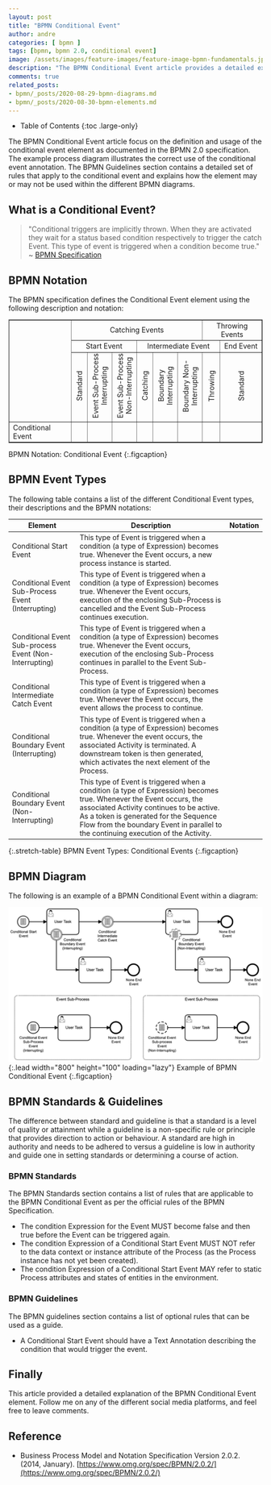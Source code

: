 ```yaml
---
layout: post
title: "BPMN Conditional Event"
author: andre
categories: [ bpmn ]
tags: [bpmn, bpmn 2.0, conditional event]
image: /assets/images/feature-images/feature-image-bpmn-fundamentals.jpg
description: "The BPMN Conditional Event article provides a detailed explanation of the conditional event element, including the BPMN notation, an example diagram and guidelines."
comments: true
related_posts:
- bpmn/_posts/2020-08-29-bpmn-diagrams.md
- bpmn/_posts/2020-08-30-bpmn-elements.md
---
```


- Table of Contents
{:toc .large-only}

The BPMN Conditional Event article focus on the definition and usage of the conditional event element as documented in the BPMN 2.0
specification. The example process diagram illustrates the correct use of the conditional event annotation. The BPMN Guidelines
section contains a detailed set of rules that apply to the conditional event and explains how the element may or may not be used
within the different BPMN diagrams.

## What is a Conditional Event?
> "Conditional triggers are implicitly thrown. When they are activated they wait for a status based condition respectively to trigger the catch Event. This type of event is triggered when a condition become true." ~ [BPMN Specification][1]


## BPMN Notation
The BPMN specification defines the Conditional Event element using the following description and notation:

<table class="stretch-table" style="text-align: center;" border="1">
<tr><td rowspan="3"></td><td colspan="6" align="center">Catching Events</td><td colspan="2">Throwing Events</td></tr>
<tr><td colspan="3" align="center">Start Event</td><td colspan="4">Intermediate Event</td><td>End Event</td></tr>
<tr><td><SPAN STYLE="writing-mode: vertical-lr;-ms-writing-mode: tb-lr; transform: rotate(180deg);">Standard</SPAN></td><td><SPAN STYLE="writing-mode: vertical-rl;-ms-writing-mode: tb-rl; transform: rotate(180deg);">Event Sub-Process <br> Interrupting</SPAN></td><td><SPAN STYLE="writing-mode: vertical-rl;-ms-writing-mode: tb-rl; transform: rotate(180deg);">Event Sub-Process <br> Non-Interrupting</SPAN></td><td><SPAN STYLE="writing-mode: vertical-lr;-ms-writing-mode: tb-rl; transform: rotate(180deg);">Catching</SPAN></td><td><SPAN STYLE="writing-mode: vertical-rl;-ms-writing-mode: tb-rl; transform: rotate(180deg);">Boundary <br> Interrupting</SPAN></td><td><SPAN STYLE="writing-mode: vertical-rl;-ms-writing-mode: tb-rl; transform: rotate(180deg);">Boundary Non-<br> Interrupting</SPAN></td><td><SPAN STYLE="writing-mode: vertical-lr;-ms-writing-mode: tb-rl; transform: rotate(180deg);">Throwing</SPAN></td><td><SPAN STYLE="writing-mode: vertical-lr;-ms-writing-mode: tb-rl; transform: rotate(180deg);">Standard</SPAN></td></tr>
<tr><td style="text-align: left;">Conditional Event</td><td><iconify-icon height=48px data-icon="bpmn:start-event-condition"></iconify-icon></td><td><iconify-icon height=48px data-icon="bpmn:start-event-condition"></iconify-icon></td><td><iconify-icon height=48px data-icon="bpmn:start-event-non-interrupting-condition"></iconify-icon></td><td><iconify-icon height=48px data-icon="bpmn:intermediate-event-catch-condition"></iconify-icon></td><td><iconify-icon height=48px data-icon="bpmn:intermediate-event-catch-condition"></iconify-icon></td><td><iconify-icon height=48px data-icon="bpmn:intermediate-event-catch-non-interrupting-condition"></iconify-icon></td><td></td><td></td></tr>
</table>

BPMN Notation: Conditional Event
{:.figcaption}

## BPMN Event Types
The following table contains a list of the different Conditional Event types, their descriptions and the BPMN notations:

| Element | Description | Notation |
|---------|-------------|:--------:|
| Conditional Start Event | This type of Event is triggered when a condition (a type of Expression) becomes true. Whenever the Event occurs, a new process instance is started. | <iconify-icon height=48px data-icon="bpmn:start-event-condition"></iconify-icon> |
| Conditional Event Sub-Process Event (Interrupting) | This type of Event is triggered when a condition (a type of Expression) becomes true. Whenever the Event occurs, execution of the enclosing Sub-Process is cancelled and the Event Sub-Process continues execution. | <iconify-icon height=48px data-icon="bpmn:start-event-condition"></iconify-icon> |
| Conditional Event Sub-process Event (Non-Interrupting) | This type of Event is triggered when a condition (a type of Expression) becomes true. Whenever the Event occurs, execution of the enclosing Sub-Process continues in parallel to the Event Sub-Process. | <iconify-icon height=48px data-icon="bpmn:start-event-non-interrupting-condition"></iconify-icon> |
| Conditional Intermediate Catch Event | This type of Event is triggered when a condition (a type of Expression) becomes true. Whenever the Event occurs, the event allows the process to continue. | <iconify-icon height=48px data-icon="bpmn:intermediate-event-catch-condition"></iconify-icon> |
| Conditional Boundary Event (Interrupting) | This type of Event is triggered when a condition (a type of Expression) becomes true. Whenever the event occurs, the associated Activity is terminated. A downstream token is then generated, which activates the next element of the Process. | <iconify-icon height=48px data-icon="bpmn:intermediate-event-catch-condition"></iconify-icon> |
| Conditional Boundary Event (Non-Interrupting) | This type of Event is triggered when a condition (a type of Expression) becomes true. Whenever the Event occurs, the associated Activity continues to be active. As a token is generated for the Sequence Flow from the boundary Event in parallel to the continuing execution of the Activity. | <iconify-icon height=48px data-icon="bpmn:intermediate-event-catch-non-interrupting-condition"></iconify-icon> |

{:.stretch-table}
BPMN Event Types: Conditional Events
{:.figcaption}


## BPMN Diagram
The following is an example of a BPMN Conditional Event within a diagram:

![BPMN Conditional Event](/assets/images/posts/bpmn-conditional-event/bpmn-conditional-event.png){:.lead width="800" height="100" loading="lazy"}
Example of BPMN Conditional Event
{:.figcaption}


## BPMN Standards & Guidelines
The difference between standard and guideline is that a standard is a level of quality or attainment while a guideline
is a non-specific rule or principle that provides direction to action or behaviour. A standard are high in authority and
needs to be adhered to versus a guideline is low in authority and guide one in setting standards or determining a course
of action.

### BPMN Standards
The BPMN Standards section contains a list of rules that are applicable to the BPMN Conditional Event as per the official
rules of the BPMN Specification.

* The condition Expression for the Event MUST become false and then true before the Event can be triggered again.
* The condition Expression of a Conditional Start Event MUST NOT refer to the data context or instance attribute of the Process (as the Process instance has not yet been created).
* The condition Expression of a Conditional Start Event MAY refer to static Process attributes and states of entities in the environment.

### BPMN Guidelines
The BPMN guidelines section contains a list of optional rules that can be used as a guide.

* A Conditional Start Event should have a Text Annotation describing the condition that would trigger the event.

## Finally
This article provided a detailed explanation of the BPMN Conditional Event element. Follow me on any of the different
social media platforms, and feel free to leave comments.

## Reference
* Business Process Model and Notation Specification Version 2.0.2. (2014, January). [https://www.omg.org/spec/BPMN/2.0.2/](https://www.omg.org/spec/BPMN/2.0.2/)

[1]:https://www.omg.org/spec/BPMN/2.0.2/PDF



